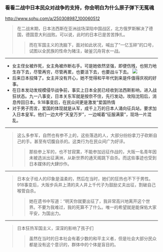### 看看二战中日本民众对战争的支持，你会明白为什么原子弹下无冤魂
http://www.sohu.com/a/250308987_100060512
>在二战末期，日本法西斯在亚洲战场深陷中国战区，北方俄罗斯解决了德国，德国意大利战败。可以说，此时的日本已是苦苦挣扎。
>>而在军国主义的洗脑下，面对如此状况，喊出了“一亿玉碎”的口号，试图以全民族的性命为赌注，破釜沉舟背水一战。
---
- 女主侄女被炸死，女主角被炸断右手。可是她依然坚强，即便伤残，也努力地生存下去，尽管再穷，尽管再累，也要活下去，也要战斗下去。
![](http://5b0988e595225.cdn.sohucs.com/images/20180827/f1e4c8361c3741cf940d322fddee9018.jpeg)
- 后来日本投降了。女主并没有开心，她不觉得和平年代到来是件值得庆祝的好事。
- 在日本发动发规模侵华战争前，事实上日本全民已经收到法西斯影响，进入战狂状态。九一八事变，日本关东军就是按奈不住，先行发动，攻陷沈阳后，消息传回日本。9.18事变后，在民众间更是激发“爱国热情
- 对于男子而言，爱国的体现就是从军，成千上万的日本人涌向征兵站，要求加入日本皇军。他们一边大呼“天皇万岁”，一边喊着“征服满蒙”，现场一片混乱。
---
>这么多参军，自然也有参不上的，这些落选的人，大部分纷纷拿刀子砍断自己的手。甚至有切腹自杀的。这类行为在民众间广为好评。
>>那些参上军的，也不甘寂寞，不能参加远征作战的，大阪一名青年因未被选派出征满洲，从新世界的通天阁跳下自杀。而这些事迹也受到日本媒体的大肆炒作。
---
>日本女子给人的印象是温柔的，然后在当时，她们的狂热也不下于男性。918事变后，大阪步兵井上清的夫人井上千代子为鼓励丈夫出征，割破自己喉管自杀。
>>她在遗书中写道：“明天你就要出征了，我非常高兴地离开这个世界。不要为我难过，我的死算不了什么。唯一的希望就是能保佑大家平安，为国出力。
---
>日本狂热军国主义，深深的影响了孩子们
>>虽然在当时的日本社会有着少数的和平主义者，但是社会大部分民众都是没有这个意识的，群体中的个体是盲目的。
